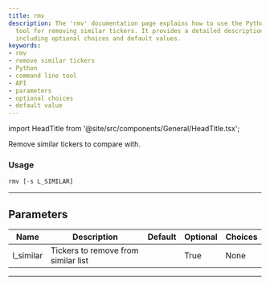 ```yaml
---
title: rmv
description: The 'rmv' documentation page explains how to use the Python command line
  tool for removing similar tickers. It provides a detailed description of parameters,
  including optional choices and default values.
keywords:
- rmv
- remove similar tickers
- Python
- command line tool
- API
- parameters
- optional choices
- default value
---
```


import HeadTitle from '@site/src/components/General/HeadTitle.tsx';

<HeadTitle title="rmv - Ca - Stocks - Reference | OpenBB Terminal Docs" />

Remove similar tickers to compare with.

### Usage

```python
rmv [-s L_SIMILAR]
```

---

## Parameters

| Name | Description | Default | Optional | Choices |
| ---- | ----------- | ------- | -------- | ------- |
| l_similar | Tickers to remove from similar list |  | True | None |

---
